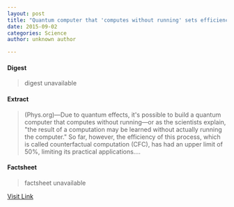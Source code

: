 ```yaml
---
layout: post
title: "Quantum computer that 'computes without running' sets efficiency record"
date: 2015-09-02
categories: Science
author: unknown author

---
```



#### Digest
>digest unavailable

#### Extract
>(Phys.org)—Due to quantum effects, it's possible to build a quantum computer that computes without running—or as the scientists explain, "the result of a computation may be learned without actually running the computer." So far, however, the efficiency of this process, which is called counterfactual computation (CFC), has had an upper limit of 50%, limiting its practical applications....

#### Factsheet
>factsheet unavailable

[Visit Link](http://phys.org/news/2015-08-quantum-efficiency.html)


